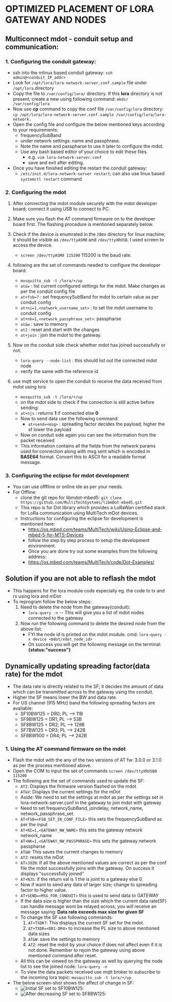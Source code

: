 # OPTIMIZED PLACEMENT OF LORA GATEWAY AND NODES #

## **Multiconnect mdot - conduit setup and communication:**

### **1. Configuring the conduit gateway:**
- ssh into the mlinux based conduit gateway:
  `ssh admin@<conduit_IP_addr>`
- Look for `/opt/lora/lora-network-server.conf.sample` file under `/opt/lora` directory
- Copy the file to `/var/config/lora/` directory. If this **lora** directory is
  not present; create a new using following command: `mkdir /var/config/lora`
- Now use **cp** command to copy the conf file `/var/config/lora` directory: `cp /opt/lora/lora-network-server.conf.sample /var/config/lora/lora-network.`
- Open the config file and configure the below mentioned keys according to your requirements:
  * frequencySubBand
  * under network settings: name and passphrase.
  * Note the name and passpharse to use it later to configure the mdot.
  * Use any bash based editor of your choice to edit these files.
    * e.g. `vim lora-network-server.conf`
    * save and exit after editing.
- Once you have finished editing the restart the conduit gateway:
  * `/etc/init.d/lora-network-server restart`; can also use linux based `systemctl restart` command

### **2. Configuring the mdot**
1. After connecting the mdot module securely with the mdot developer board; connect it using USB to connect to PC.
2. Make sure you flash the AT command firmware on to the developer board first. The flashing procedure is mentioned separately below.
3. Check if the device is enumrated in the /dev directory for linux machine; it should be visible as `/dev/ttyASM0` and `/dev/ttyXRUSB`. I used screen to access the device.
   - `screen /dev/ttyASM0 115200` 115200 is the baud rate.
4. following are the set of commands needed to configure the developer board:
   - `mosquitto_sub -t /lora/+/up`
   - `at&v` : list current configured settings for the mdot. Make changes as per the
      conduit config file
   - `at+fsb=7` : set frequencySubBand for mdot to certain value as per conduit config
   - `at+ni=1,<network_username_set>` : to set the mdot username to conduit config
   - `at+nk=1,<network_passphrase_set>`: passpharse
   - `at&w` : save to memory
   - `at2` : reset and start with the changes
   - `at+join` : join the mdot to the gateway.

5. Now on the conduit side check whether mdot has joined successfully or not:
   - `lora-query --node-list` :  this should list out the connected mdot node
   - verify the same with the reference id
6. use mqtt service to open the conduit to receive the data received from mdot using lora
   - `mosquitto_sub -t /lora/+/up`
   - on the mdot side to check if the connection is still active before sending:
   - `at+njs` : returns **1** if connected else **0**
   - Now to send data use the following command:
     * `at+send=<msg>` : spreading factor decides the payload; higher the sf lower the payload
   - Now on conduit side again you can see the information from the packet received
   - This information contains all the fields from the network params used for connection along with msg sent which is encoded in **BASE64** format. Convert this to ASCII for a readable format message.

### **3. Configuring the eclipse for mdot development**
- You can use offfline or online ide as per your needs.
- For Offline:
  * clone the git repo for libmdot-mbed5: `git clone https://github.com/MultiTechSystems/libmDot-mbed5.git`
  * This repo is for Dot library which provides a LoRaWan certified stack for LoRa
  communication using MultiTech mDot devices.
  * Instructions for configuring the eclipse for development is mentioned here:
    - https://os.mbed.com/teams/MultiTech/wiki/Using-Eclipse-and-mbed-5-for-MTS-Devices
    - follow the step by step process to setup the development environment.
    - Once you are done try out some examples from the following address:
	* https://os.mbed.com/teams/MultiTech/code/Dot-Examples/

## **Solution if you are not able to reflash the mdot**
- This happens for the lora module code especially eg. the code to tx and rx using lora and mDot
- To reprogram follow the below steps:
  1. Need to delete the  node from the gateway(conduit):
     * `lora-query -n` -- This will give you a list of mdot nodes connected to the gateway
  2. Now run the following command to delete the desired node from the above list:
     - FYI the node id is printed on the mdot module. cmd: `lora-query -x device <mdot/xdot_node_id>`
     - On success you will get the following message on the terminal: **{status:"success"}**

## **Dynamically updating spreading factor(data rate) for the mdot**
- The data rate is directly related to the SF; it decides the amount of data which can be transmitted across to the gateway using the conduit.
- Higher the SF means lower the BW and data rate.
- For US channel (915 MHz) band the following spreading factors are available:
  * SF10BW125 = DR0; PL --> 11B
  * SF9BW125 = DR1; PL --> 53B
  * SF8BW125 = DR2; PL --> 129B
  * SF7BW125 = DR3; PL --> 242B
  * SF8BW500 = DR4; PL --> 242B
### **1. Using the AT command firmware on the mdot**
- Flash the mdot with the any of the two versions of AT fw: 3.0.0 or 3.1.0 as per the process mentioned above.
- Open the COM to input the set of commands `screen /dev/ttyXRUSB0 115200`
- The following are the set of commands used to update the SF:
  * `ATI`: Displays the firmware version flashed on the mdot
  * `AT&V`: Displays the current settings for the mDot
  * Aside: We need to set the settings at mdot as per the settings set in lora-network-server.conf in the gateway to join mdot with gateway
  * Need to set frequencySubBand, joindelay, network_name, network_passphrase_set.
  * `AT+FSB=<FSB_SET_IN_CONF_FILE>` this sets the frequencySubBand as per the input
  * `AT+NI=1,<GATEWAY_NW_NAME>` this sets the gateway network network_name
  * `AT+NK=1,<GATEWAY_NW_PASSPHRASE>` this sets the gateway network passpharse
  * `AT&W`: This saves the current changes to memory
  * `ATZ`: resets the mDot
  * `AT+JOIN`: If all the above mentioned values are correct as per the conf file the mdot successfully joins with the gateway. On success it displays "successfully joined"
  * `AT+NJS`: if the return val is 1 the  is joint to a gateway else 0.
  * Now if want to send any data of larger size; change to spreading factor to higher value.
  * `AT+SEND=<MSG_FOR_CONDUIT>`  this is used to send data to GATEWAY
  * If the data size is higher than the size which the current data rate(SF) can handle message wont be relayed across; you will receive an message saying: **Data rate exceeds max size for given SF**
  * To change the SF use following commands:
    1. `AT+TXDR?`: This displays the current SF set for the mdot.
    2. `AT+TXDR=<DR1-DR4>` to increase the PL size to above mentioned data sizes
    3. `AT&W`: save the settings to memory
    4. `ATZ`: reset the mdot by your choice if does not affect even if it is not done. Remember to rejoin the gateway using above mentioned command after reset.
  * All this can be viewed on the gateway as well by querying the node list to see the joined node: `lora-query -n`
  * To view the data packets received use mqtt broker to subscribe to the incoming lora topic: `mosquitto_sub -t lora/+/up`
- The below screen-shot shows the affect of change in SF:
  * ![Initial SF set to SF10BW125:](https://raw.githubusercontent.com/hadigal/lora_development/mdot_log_files/dynamic_sf_update/at_sf_high.png)
  * ![After decreasing SF set to SF8BW125:](https://raw.githubusercontent.com/hadigal/lora_development/mdot_log_files/dynamic_sf_update/at_sf_dec_affect.png)
